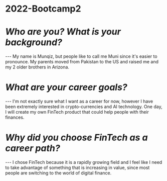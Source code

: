 # 2022-Bootcamp2

# ***Who are you? What is your background?***

--- My name is Munqiz, but people like to call me Muni since it's easier to pronounce. My parents moved from Pakistan to the US and raised me and my 2 older brothers in Arizona.

# ***What are your career goals?***

--- I'm not exactly sure what I want as a career for now, however I have been extremely interested in crypto-currencies and AI technology. One day, I will create my own FinTech product that could help people with their finances. 

# ***Why did you choose FinTech as a career path?***

--- I chose FinTech because it is a rapidly growing field and I feel like I need to take advantage of something that is increasing in value, since most people are switching to the world of digital finance.  
